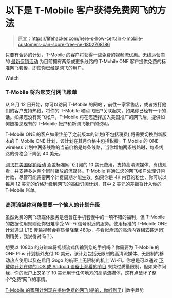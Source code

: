 # 以下是 T-Mobile 客户获得免费网飞的方法

> 原文：<https://lifehacker.com/here-s-how-certain-t-mobile-customers-can-score-free-ne-1802708186>

只要有合适的计划，T-Mobile 的客户将获得一些免费的视频流优惠。无线运营商的 [最新促销活动](https://newsroom.t-mobile.com/news-and-blogs/tmobile-uncarrier-netflix.htm) 为目前拥有两条或更多线路的 T-Mobile ONE 客户提供免费的标准网飞套餐，即使你已经是网飞的用户。

Watch

### **T-Mobile 将为您支付网飞账单**

从 9 月 12 日开始，你可以访问 T-Mobile 的网站 ，前往一家零售店，或者拨打他们的客户支持热线，将你的 T-Mobile 和网飞账户关联起来，如果你已经有一个的话。如果您没有网飞帐户，T-Mobile 将在您选择加入美国推广的网飞后，提供如何链接您现有的 T-Mobile 帐户和新网飞帐户的说明。

T-Mobile ONE 的客户如果注册了之前版本的计划(不包括税费),将需要切换到新版本的 T-Mobile ONE 计划，该计划在其月价格中包括税费。T-Mobile 的 ONE wireless 计划中两条线路的当前价格是每条线路，当你增加两条线路时，每条线路的价格会下降到 40 美元。

[网飞在美国促销活动](https://www.t-mobile.com/offers/ucnext?AID=11878398&PID=2942700) 涵盖标准网飞订阅的 10 美元费用，支持高清流媒体、离线观看，并支持多达两个同时播放的流媒体。T-Mobile 将通过您的网飞帐户处理订购付款，尽管可能需要两个计费周期才能生效。如果你是 4K 内容的粉丝，你可以以每月 12 美元的价格升级到网飞的高级订阅计划，其中 2 美元的差额将计入你的 T-Mobile 账单。

### **高清流媒体可能需要一个恼人的计划升级**

虽然免费的网飞流媒体服务是包含在手机套餐中的一项不错的福利，但 T-Mobile 的数据使用规则让你很难享受 Wi-Fi 信号附近的服务。使用标准的 T-Mobile ONE 计划通过 LTE 传输视频会将质量降至 480p，与看似承诺的高清内容相去甚远(印刷精美，我说得对吗？).

想要以 1080p 的分辨率将视频流式传输到您的手机吗？你需要为 T-Mobile 的 ONE Plus 计划额外支付 10 美元，该计划包括无限制的高清流媒体、无限制的移动热点使用以及在启用 Gogo 的航班上无限制的机上 Wi-Fi。你总是可以通过 [下载你计划在你的 iOS 或 Android 设备上观看的节目](http://lifehacker.com/netflix-adds-offline-viewing-for-phones-and-tablets-1789512369) 来绕过质量限制，但如果你问我，你的账户上又多了 10 美元用于任何地方的高清流媒体，这有点破坏了整个“免费”网飞的事情。

[T-Mobile 的家庭计划现在提供免费的网飞(是的，你听到了)](https://www.digitaltrends.com/mobile/t-mobile-gives-away-free-netflix/) |数字趋势